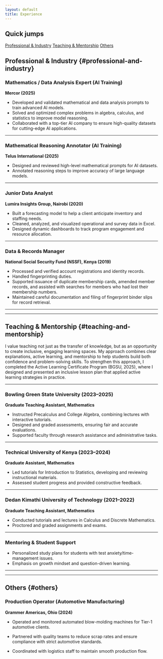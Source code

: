 ```yaml
---
layout: default
title: Experience
---
```



<div class="page-shell">
  <aside class="sidebar">
    <h2>Quick jumps</h2>
    <a href="#professional-and-industry">Professional & Industry</a>
    <a href="#teaching-and-mentorship">Teaching & Mentorship</a>
    <a href="#others">Others</a>
  </aside>

  <div class="content" markdown="1">

## Professional & Industry {#professional-and-industry}

### Mathematics / Data Analysis Expert (AI Training)  
**Mercor (2025)**  
- Developed and validated mathematical and data analysis prompts to train advanced AI models.  
- Solved and optimized complex problems in algebra, calculus, and statistics to improve model reasoning.  
- Collaborated with a top-tier AI company to ensure high-quality datasets for cutting-edge AI applications.  

---

### Mathematical Reasoning Annotator (AI Training)  
**Telus International (2025)**  
- Designed and reviewed high-level mathematical prompts for AI datasets.  
- Annotated reasoning steps to improve accuracy of large language models.  

---

### Junior Data Analyst  
**Lumira Insights Group, Nairobi (2020)**  
- Built a forecasting model to help a client anticipate inventory and staffing needs.  
- Cleaned, analyzed, and visualized operational and survey data in Excel.  
- Designed dynamic dashboards to track program engagement and resource allocation.  

---

### Data & Records Manager  
**National Social Security Fund (NSSF), Kenya (2019)**  
- Processed and verified account registrations and identity records.  
- Handled fingerprinting duties.  
- Supported issuance of duplicate membership cards, amended member records, and assisted with searches for members who had lost their membership numbers.  
- Maintained careful documentation and filing of fingerprint binder slips for record retrieval.  

---
---


## Teaching & Mentorship {#teaching-and-mentorship}

I value teaching not just as the transfer of knowledge, but as an opportunity to create inclusive, engaging learning spaces. My approach combines clear explanations, active learning, and mentorship to help students build both confidence and problem-solving skills. To strengthen this approach, I completed the Active Learning Certificate Program (BGSU, 2025), where I designed and presented an inclusive lesson plan that applied active learning strategies in practice.

---

### Bowling Green State University (2023–2025)  
**Graduate Teaching Assistant, Mathematics**  
- Instructed Precalculus and College Algebra, combining lectures with interactive tutorials.  
- Designed and graded assessments, ensuring fair and accurate evaluations.  
- Supported faculty through research assistance and administrative tasks.  

---

### Technical University of Kenya (2023–2024)  
**Graduate Assistant, Mathematics** 
- Led tutorials for Introduction to Statistics, developing and reviewing instructional materials.  
- Assessed student progress and provided constructive feedback.  

---

### Dedan Kimathi University of Technology (2021–2022)  
**Graduate Teaching Assistant, Mathematics**  
- Conducted tutorials and lectures in Calculus and Discrete Mathematics.  
- Proctored and graded assignments and exams.  

---

### Mentoring & Student Support
- Personalized study plans for students with test anxiety/time-management issues.  
- Emphasis on growth mindset and question-driven learning.

---
---

## Others {#others}

### Production Operator (Automotive Manufacturing)  
**Grammer Americas, Ohio (2024)**  
- Operated and monitored automated blow-molding machines for Tier-1 automotive clients.  
- Partnered with quality teams to reduce scrap rates and ensure compliance with strict automotive standards.  
- Coordinated with logistics staff to maintain smooth production flow.  

    
  </div>
</div>
